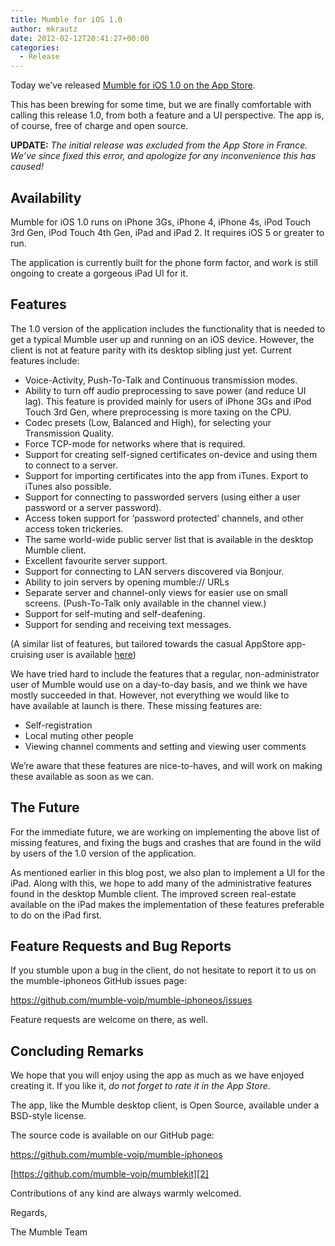 ```yaml
---
title: Mumble for iOS 1.0
author: mkrautz
date: 2012-02-12T20:41:27+00:00
categories:
  - Release
---
```


Today we&#8217;ve released [Mumble for iOS 1.0 on the App Store][1].

This has been brewing for some time, but we are finally comfortable with calling this release 1.0, from both a feature
and a UI perspective. The app is, of course, free of charge and open source.

**UPDATE:** _The initial release was excluded from the App Store in France. We&#8217;ve since fixed this error, and
apologize for any inconvenience this has caused!_

<!--more-->

## Availability

Mumble for iOS 1.0 runs on iPhone 3Gs, iPhone 4, iPhone 4s, iPod Touch 3rd Gen, iPod Touch 4th Gen, iPad and iPad 2. It
requires iOS 5 or greater to run.

The application is currently built for the phone form factor, and work is still ongoing to create a gorgeous iPad UI for
it.

## Features

The 1.0 version of the application includes the functionality that is needed to get a typical Mumble user up and running
on an iOS device. However, the client is not at feature parity with its desktop sibling just yet. Current features
include:

- Voice-Activity, Push-To-Talk and Continuous transmission modes.
- Ability to turn off audio preprocessing to save power (and reduce UI lag). This feature is provided mainly for users
  of iPhone 3Gs and iPod Touch 3rd Gen, where preprocessing is more taxing on the CPU.
- Codec presets (Low, Balanced and High), for selecting your Transmission Quality.
- Force TCP-mode for networks where that is required.
- Support for creating self-signed certificates on-device and using them to connect to a server.
- Support for importing certificates into the app from iTunes. Export to iTunes also possible.
- Support for connecting to passworded servers (using either a user password or a server password).
- Access token support for &#8216;password protected&#8217; channels, and other access token trickeries.
- The same world-wide public server list that is available in the desktop Mumble client.
- Excellent favourite server support.
- Support for connecting to LAN servers discovered via Bonjour.
- Ability to join servers by opening mumble:// URLs
- Separate server and channel-only views for easier use on small screens. (Push-To-Talk only available in the channel
  view.)
- Support for self-muting and self-deafening.
- Support for sending and receiving text messages.

(A similar list of features, but tailored towards the casual AppStore app-cruising user is available [here][1])

We have tried hard to include the features that a regular, non-administrator user of Mumble would use on a day-to-day
basis, and we think we have mostly succeeded in that. However, not everything we would like to have available at launch
is there. These missing features are:

- Self-registration
- Local muting other people
- Viewing channel comments and setting and viewing user comments

We&#8217;re aware that these features are nice-to-haves, and will work on making these available as soon as we can.

## The Future

For the immediate future, we are working on implementing the above list of missing features, and fixing the bugs
and crashes that are found in the wild by users of the 1.0 version of the application.

As mentioned earlier in this blog post, we also plan to implement a UI for the iPad. Along with this, we hope to
add many of the administrative features found in the desktop Mumble client. The improved screen real-estate available
on the iPad makes the implementation of these features preferable to do on the iPad first.

## Feature Requests and Bug Reports

If you stumble upon a bug in the client, do not hesitate to report it to us on the mumble-iphoneos GitHub issues page:

<https://github.com/mumble-voip/mumble-iphoneos/issues>

Feature requests are welcome on there, as well.

## Concluding Remarks

We hope that you will enjoy using the app as much as we have enjoyed creating it. If you like it, _do not forget to rate
it in the App Store_.

The app, like the Mumble desktop client, is Open Source, available under a BSD-style license.

The source code is available on our GitHub page:

<https://github.com/mumble-voip/mumble-iphoneos>

[https://github.com/mumble-voip/mumblekit][2]

Contributions of any kind are always warmly welcomed.

Regards,

The Mumble Team

[1]: https://itunes.apple.com/us/app/mumble/id443472808?mt=8
[2]: https://github.com/mumble-voip/mumble-iphoneos
